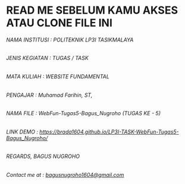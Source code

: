 # __READ ME SEBELUM KAMU AKSES ATAU CLONE FILE INI__
###### NAMA INSTITUSI 	: POLITEKNIK LP3I TASIKMALAYA
###### JENIS KEGIATAN 	: TUGAS / TASK
###### MATA KULIAH    	: WEBSITE FUNDAMENTAL
###### PENGAJAR       	: Muhamad Farihin, ST, 
###### NAMA FILE      	: WebFun-Tugas5-Bagus_Nugroho (TUGAS KE - 5)
###### LINK DEMO        : https://brada1604.github.io/LP3I-TASK-WebFun-Tugas5-Bagus_Nugroho/


###### REGARDS, BAGUS NUGROHO
###### Contact me at : bagusnugroho1604@gmail.com
